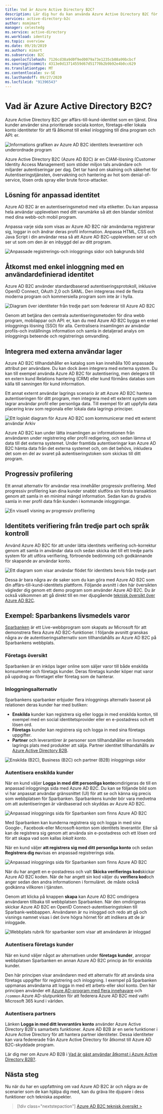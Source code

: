 ```yaml
---
title: Vad är Azure Active Directory B2C?
description: Lär dig hur du kan använda Azure Active Directory B2C för att stödja externa identiteter i dina program, inklusive sociala inloggningar med Facebook, Google och andra identitets leverantörer.
services: active-directory-b2c
author: msmimart
manager: celestedg
ms.service: active-directory
ms.workload: identity
ms.topic: overview
ms.date: 09/19/2019
ms.author: mimart
ms.subservice: B2C
ms.openlocfilehash: 7126cd38a9d0f9ed0079a73e1235cb08a99bcbcf
ms.sourcegitcommit: 4313e0d13714559d67d51770b2b9b92e4b0cc629
ms.translationtype: MT
ms.contentlocale: sv-SE
ms.lasthandoff: 09/27/2020
ms.locfileid: "91396543"
---
```

# <a name="what-is-azure-active-directory-b2c"></a>Vad är Azure Active Directory B2C?

Azure Active Directory B2C ger affärs-till-kund-identitet som en tjänst. Dina kunder använder sina prioriterade sociala konton, företags-eller lokala konto identiteter för att få åtkomst till enkel inloggning till dina program och API: er.

![Informations grafiken av Azure AD B2C identitets leverantörer och underordnade program](./media/overview/azureadb2c-overview.png)

Azure Active Directory B2C (Azure AD B2C) är en CIAM-lösning (Customer Identity Access Management) som stöder miljon tals användare och miljarder autentiseringar per dag. Det tar hand om skalning och säkerhet för Autentiseringstjänsten, övervakning och hantering av hot som denial-of-service, lösen ords spray eller brute force-attacker.

## <a name="custom-branded-identity-solution"></a>Lösning för anpassad identitet

Azure AD B2C är en autentiseringsmetod med vita etiketter. Du kan anpassa hela användar upplevelsen med ditt varumärke så att den blandar sömlöst med dina webb-och mobil program.

Anpassa varje sida som visas av Azure AD B2C när användarna registrerar sig, loggar in och ändrar deras profil information. Anpassa HTML, CSS och Java Script i din användar resa så att Azure AD B2C-upplevelsen ser ut och ser ut som om den är en inbyggd del av ditt program.

![Anpassade registrerings-och inloggnings sidor och bakgrunds bild](./media/overview/sign-in-small.png)

## <a name="single-sign-on-access-with-a-user-provided-identity"></a>Åtkomst med enkel inloggning med en användardefinierad identitet

Azure AD B2C använder standardbaserad autentiseringsprotokoll, inklusive OpenID Connect, OAuth 2,0 och SAML. Den integreras med de flesta moderna program och kommersiella program som inte är i hylla.

![Diagram över identiteter från tredje part som federerar till Azure AD B2C](./media/overview/scenario-singlesignon.png)

Genom att betjäna den centrala autentiseringsmetoden för dina webb program, mobilappar och API: er, kan du med Azure AD B2C bygga en enkel inloggnings lösning (SSO) för alla. Centralisera insamlingen av användar profils-och inställnings information och samla in detaljerad analys om inloggnings beteende och registrerings omvandling.

## <a name="integrate-with-external-user-stores"></a>Integrera med externa användar lager

Azure AD B2C tillhandahåller en katalog som kan innehålla 100 anpassade attribut per användare. Du kan dock även integrera med externa system. Du kan till exempel använda Azure AD B2C för autentisering, men delegera till en extern kund Relations hantering (CRM) eller kund förmåns databas som källa till sanningen för kund information.

Ett annat externt användar lagrings scenario är att Azure AD B2C hantera autentiseringen för ditt program, men integrera med ett externt system som lagrar användar profil eller personliga data. Till exempel för att uppfylla data placering krav som regionala eller lokala data lagrings principer.

![Ett logiskt diagram för Azure AD B2C som kommunicerar med ett externt användar Arkiv](./media/overview/scenario-remoteprofile.png)

Azure AD B2C kan under lätta insamlingen av informationen från användaren under registrering eller profil redigering, och sedan lämna ut data till det externa systemet. Under framtida autentiseringar kan Azure AD B2C hämta data från det externa systemet och, om det behövs, inkludera det som en del av svaret på autentiseringstoken som skickas till ditt program.

## <a name="progressive-profiling"></a>Progressiv profilering

Ett annat alternativ för användar resa innehåller progressiv profilering. Med progressiv profilering kan dina kunder snabbt slutföra sin första transaktion genom att samla in en minimal mängd information. Sedan kan du gradvis samla in mer profil data från kunden i kommande inloggningar.

![En visuell visning av progressiv profilering](./media/overview/scenario-progressive.png)

## <a name="third-party-identity-verification-and-proofing"></a>Identitets verifiering från tredje part och språk kontroll

Använd Azure AD B2C för att under lätta identitets verifiering och-korrektur genom att samla in användar data och sedan skicka det till ett tredje parts system för att utföra verifiering, förtroende bedömning och godkännande för skapande av användar konto.

![Ett diagram som visar användar flödet för identitets bevis från tredje part](./media/overview/scenario-idproofing.png)

Dessa är bara några av de saker som du kan göra med Azure AD B2C som din affärs-till-kund-identitets plattform. Följande avsnitt i den här översikten vägleder dig genom ett demo program som använder Azure AD B2C. Du är också välkommen att gå direkt till en mer djupgående [teknisk översikt över Azure AD B2C](technical-overview.md).

## <a name="example-woodgrove-groceries"></a>Exempel: Sparbankens livsmedels varor

[Sparbanken][woodgrove] är ett Live-webbprogram som skapats av Microsoft för att demonstrera flera Azure AD B2C-funktioner. I följande avsnitt granskas några av de autentiseringsalternativ som tillhandahålls av Azure AD B2C på Sparbankens webbplats.

### <a name="business-overview"></a>Företags översikt

Sparbanken är en inköps lager online som säljer varor till både enskilda konsumenter och företags kunder. Deras företags kunder köper mat varor på uppdrag av företaget eller företag som de hanterar.

### <a name="sign-in-options"></a>Inloggningsalternativ

Sparbankens sparbanker erbjuder flera inloggnings alternativ baserat på relationen deras kunder har med butiken:

* **Enskilda** kunder kan registrera sig eller logga in med enskilda konton, till exempel med en social identitetsprovider eller en e-postadress och ett lösen ord.
* **Företags** kunder kan registrera sig och logga in med sina företags uppgifter.
* **Partner** och leverantörer är personer som tillhandahåller en livsmedels lagrings plats med produkter att sälja. Partner identitet tillhandahålls av [Azure Active Directory B2B](../active-directory/b2b/what-is-b2b.md).

![Enskilda (B2C), Business (B2C) och partner (B2B) inloggnings sidor](./media/overview/woodgrove-overview.png)

### <a name="authenticate-individual-customers"></a>Autentisera enskilda kunder

När en kund väljer **Logga in med ditt personliga konto**omdirigeras de till en anpassad inloggnings sida med Azure AD B2C. Du kan se följande bild som vi har anpassat användar gränssnittet (UI) för att se och känna sig precis som webbplatsen för Sparbanken. Sparbankens kunder bör vara medvetna om att autentiseringen är värdbaserad och skyddas av Azure AD B2C.

![Anpassad inloggnings sida för Sparbanken som finns Azure AD B2C](./media/overview/sign-in.png)

Med Sparbanken kan kunderna registrera sig och logga in med sina Google-, Facebook-eller Microsoft-konton som identitets leverantör. Eller så kan de registrera sig genom att använda sin e-postadress och ett lösen ord för att skapa vad som kallas *lokalt konto*.

När en kund väljer **att registrera sig med ditt personliga konto** och sedan **Registrera dig nu**visas en anpassad registrerings sida.

![Anpassad inloggnings sida för Sparbanken som finns Azure AD B2C](./media/overview/sign-up.png)

När du har angett en e-postadress och valt **Skicka verifierings kod**skickar Azure AD B2C koden. När de har angett sin kod väljer du **verifiera kod**och anger sedan den andra informationen i formuläret. de måste också godkänna villkoren i tjänsten.

Genom att klicka på knappen **skapa** kan Azure AD B2C omdirigera användaren tillbaka till webbplatsen Sparbanken. När den omdirigeras skickar Azure AD B2C en OpenID Connect-autentiseringstoken till Sparbank-webbappen. Användaren är nu inloggad och redo att gå och visnings namnet visas i det övre högra hörnet för att indikera att de är inloggade.

![Webbplats rubrik för sparbanker som visar att användaren är inloggad](./media/overview/signed-in-individual.png)

### <a name="authenticate-business-customers"></a>Autentisera företags kunder

När en kund väljer något av alternativen under **företags kunder**, anropar webbplatsen Sparbanken en annan Azure AD B2C princip än för enskilda kunder.

Den här principen visar användaren med ett alternativ för att använda sina företags uppgifter för registrering och inloggning. I exempel på Sparbanken uppmanas användarna att logga in med ett arbets-eller skol konto. Den här principen använder ett [Azure AD-program med flera innehavare](../active-directory/develop/howto-convert-app-to-be-multi-tenant.md) och `/common` Azure AD-slutpunkten för att federera Azure AD B2C med valfri Microsoft 365 kund i världen.

### <a name="authenticate-partners"></a>Autentisera partners

Länken **Logga in med ditt leverantörs konto** använder Azure Active Directory B2B's samarbets funktioner. Azure AD B2B är en serie funktioner i Azure Active Directory för att hantera partner identiteter. Dessa identiteter kan vara federerade från Azure Active Directory för åtkomst till Azure AD B2C-skyddade program.

Lär dig mer om Azure AD B2B i [Vad är gäst användar åtkomst i Azure Active Directory B2B?](../active-directory/b2b/what-is-b2b.md).

<!-- UNCOMMENT WHEN REPO IS UPDATED WITH LATEST DEMO CODE
### Sample code

If you'd like to jump right into the code to see how the WoodGrove Groceries application is built, you can find the repository on GitHub:

[Azure-Samples/active-directory-external-identities-woodgrove-demo][woodgrove-repo] (GitHub)
-->

## <a name="next-steps"></a>Nästa steg

Nu när du har en uppfattning om vad Azure AD B2C är och några av de scenarier som de kan hjälpa dig med, kan du gräva lite djupare i dess funktioner och tekniska aspekter.

> [!div class="nextstepaction"]
> [Azure AD B2C teknisk översikt >](technical-overview.md)

<!-- LINKS - External -->
[woodgrove]: https://aka.ms/ciamdemo
[woodgrove-repo]: https://github.com/Azure-Samples/active-directory-external-identities-woodgrove-demo
